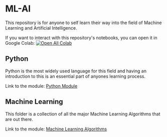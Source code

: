 # ML-AI
This repository is for anyone to self learn their way into the field of Machine Learning and Artificial Intelligence.

If you want to interact with this repository's notebooks, you can open it in Google Colab: [![Open All Colab](https://colab.research.google.com/assets/colab-badge.svg)](https://colab.research.google.com/github/aryanpandey/ML-AI)

## Python
Python is the most widely used language for this field and having an introduction to this is an essential part of anyones learning process.

Link to the module: [Python Module](Python/)

## Machine Learning
This folder is a collection of all the major Machine Learning Algorithms that are out there.

Link to the module: [Machine Learning Algorithms](ML_Algos/)
